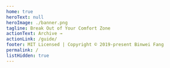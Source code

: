 ```yaml
---
home: true
heroText: null
heroImage: ./banner.png
tagline: Break Out of Your Comfort Zone
actionText: Archive →
actionLink: /guide/
footer: MIT Licensed | Copyright © 2019-present Binwei Fang
permalink: /
listHidden: true
---
```


<style lang="less">
.home {
  .hero {
    img {
      filter: drop-shadow(2px 4px 6px black);
      border-radius: 8px;
    }
  }
}
</style>